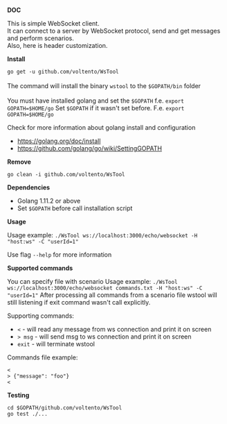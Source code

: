 **DOC**

This is simple WebSocket client.<br/>
It can connect to a server by WebSocket protocol, send and get messages and perform scenarios.<br/>
Also, here is header customization.

**Install**

`go get -u github.com/voltento/WsTool`<br/> <br/>
The command will install the binary `wstool` to the `$GOPATH/bin` folder<br/><br/>
You must have installed golang and set the `$GOPATH` f.e. `export GOPATH=$HOME/go` Set `$GOPATH` if it wasn't set before. F.e. `export GOPATH=$HOME/go`

Check for more information about golang install and configuration
- https://golang.org/doc/install 
- https://github.com/golang/go/wiki/SettingGOPATH

**Remove**

`go clean -i github.com/voltento/WsTool`

**Dependencies**
- Golang 1.11.2 or above
- Set `$GOPATH` before call installation script

**Usage**

Usage example: `./WsTool ws://localhost:3000/echo/websocket -H "host:ws" -C "userId=1"`

Use flag `--help` for more information

**Supported commands**

You can specify file with scenario 
Usage example: `./WsTool ws://localhost:3000/echo/websocket commands.txt -H "host:ws" -C "userId=1"`
After processing all commands from a scenario file wstool will still listening if exit command wasn't call explicitly.

Supporting commands:

- `<` - will read any message from ws connection and print it on screen
- `> msg` - will send msg to ws connection and print it on screen
- `exit` - will terminate wstool

Commands file example:

```
<
> {"message": "foo"}
<
```


**Testing**

`cd $GOPATH/github.com/voltento/WsTool`<br/>
`go test ./...`
